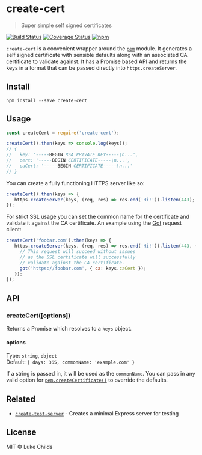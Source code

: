 # create-cert

> Super simple self signed certificates

[![Build Status](https://travis-ci.org/lukechilds/create-cert.svg?branch=master)](https://travis-ci.org/lukechilds/create-cert)
[![Coverage Status](https://coveralls.io/repos/github/lukechilds/create-cert/badge.svg?branch=master)](https://coveralls.io/github/lukechilds/create-cert?branch=master)
[![npm](https://img.shields.io/npm/v/create-cert.svg)](https://www.npmjs.com/package/create-cert)

`create-cert` is a convenient wrapper around the [`pem`](https://github.com/Dexus/pem) module. It generates a self signed certificate with sensible defaults along with an associated CA certificate to validate against. It has a Promise based API and returns the keys in a format that can be passed directly into `https.createServer`.

## Install

```shell
npm install --save create-cert
```

## Usage

```js
const createCert = require('create-cert');

createCert().then(keys => console.log(keys));
// {
//   key: '-----BEGIN RSA PRIVATE KEY-----\n...',
//   cert: '-----BEGIN CERTIFICATE-----\n...',
//   caCert: '-----BEGIN CERTIFICATE-----\n...'
// }
```

You can create a fully functioning HTTPS server like so:

```js
createCert().then(keys => {
   https.createServer(keys, (req, res) => res.end('Hi!')).listen(443);
});
```

For strict SSL usage you can set the common name for the certificate and validate it against the CA certificate. An example using the [Got](https://github.com/sindresorhus/got) request client:

```js
createCert('foobar.com').then(keys => {
   https.createServer(keys, (req, res) => res.end('Hi!')).listen(443, () => {
     // This request will succeed without issues
     // as the SSL certificate will successfully
     // validate against the CA certificate.
     got('https://foobar.com', { ca: keys.caCert });
   });
});
```

## API

### createCert([options])

Returns a Promise which resolves to a `keys` object.

#### options

Type: `string`, `object`<br>
Default: `{ days: 365, commonName: 'example.com' }`

If a string is passed in, it will be used as the `commonName`. You can pass in any valid option for [`pem.createCertificate()`](https://github.com/Dexus/pem#create-a-certificate) to override the defaults.

## Related

- [`create-test-server`](https://github.com/lukechilds/create-test-server) - Creates a minimal Express server for testing

## License

MIT © Luke Childs
